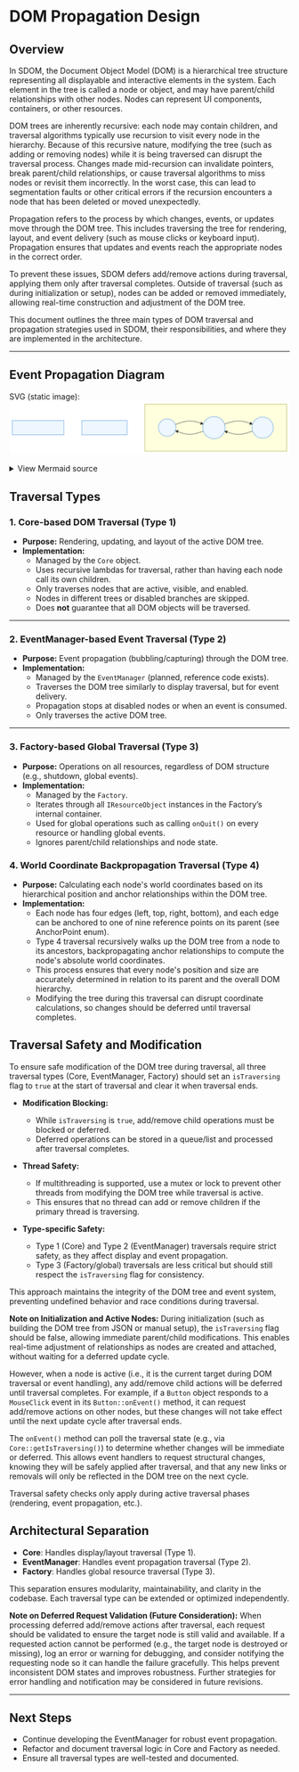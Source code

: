 # DOM Propagation Design

## Overview

In SDOM, the Document Object Model (DOM) is a hierarchical tree structure representing all displayable and interactive elements in the system. Each element in the tree is called a node or object, and may have parent/child relationships with other nodes. Nodes can represent UI components, containers, or other resources.

DOM trees are inherently recursive: each node may contain children, and traversal algorithms typically use recursion to visit every node in the hierarchy. Because of this recursive nature, modifying the tree (such as adding or removing nodes) while it is being traversed can disrupt the traversal process. Changes made mid-recursion can invalidate pointers, break parent/child relationships, or cause traversal algorithms to miss nodes or revisit them incorrectly. In the worst case, this can lead to segmentation faults or other critical errors if the recursion encounters a node that has been deleted or moved unexpectedly.

Propagation refers to the process by which changes, events, or updates move through the DOM tree. This includes traversing the tree for rendering, layout, and event delivery (such as mouse clicks or keyboard input). Propagation ensures that updates and events reach the appropriate nodes in the correct order.

To prevent these issues, SDOM defers add/remove actions during traversal, applying them only after traversal completes. Outside of traversal (such as during initialization or setup), nodes can be added or removed immediately, allowing real-time construction and adjustment of the DOM tree.

This document outlines the three main types of DOM traversal and propagation strategies used in SDOM, their responsibilities, and where they are implemented in the architecture.

---

## Event Propagation Diagram

SVG (static image):
![Event Propagation](diagrams/dom_propagation/diagram-01.svg)

<details>
<summary>View Mermaid source</summary>

```mermaid-norender
flowchart TB
  classDef phase fill:#f5f5f5,stroke:#999,color:#333
  classDef node fill:#eef7ff,stroke:#4a90e2,color:#1a3b5d

  Root((Root)):::node
  P1((Parent)):::node
  T((Target)):::node

  subgraph Capture[Capture Phase]
    Root --> P1 --> T
  end

  subgraph Target[Target Phase]
    T
  end

  subgraph Bubble[Bubbling Phase]
    T --> P1 --> Root
  end

  %% Notes: some mmdc versions may not render notes reliably
```

</details>

## Traversal Types

### 1. Core-based DOM Traversal (Type 1)

- **Purpose:** Rendering, updating, and layout of the active DOM tree.
- **Implementation:**  
  - Managed by the `Core` object.
  - Uses recursive lambdas for traversal, rather than having each node call its own children.
  - Only traverses nodes that are active, visible, and enabled.
  - Nodes in different trees or disabled branches are skipped.
  - Does **not** guarantee that all DOM objects will be traversed.

---

### 2. EventManager-based Event Traversal (Type 2)

- **Purpose:** Event propagation (bubbling/capturing) through the DOM tree.
- **Implementation:**  
  - Managed by the `EventManager` (planned, reference code exists).
  - Traverses the DOM tree similarly to display traversal, but for event delivery.
  - Propagation stops at disabled nodes or when an event is consumed.
  - Only traverses the active DOM tree.

---

### 3. Factory-based Global Traversal (Type 3)

- **Purpose:** Operations on all resources, regardless of DOM structure (e.g., shutdown, global events).
- **Implementation:**  
  - Managed by the `Factory`.
  - Iterates through all `IResourceObject` instances in the Factory’s internal container.
  - Used for global operations such as calling `onQuit()` on every resource or handling global events.
  - Ignores parent/child relationships and node state.

### 4. World Coordinate Backpropagation Traversal (Type 4)

- **Purpose:** Calculating each node's world coordinates based on its hierarchical position and anchor relationships within the DOM tree.
- **Implementation:**  
  - Each node has four edges (left, top, right, bottom), and each edge can be anchored to one of nine reference points on its parent (see AnchorPoint enum).
  - Type 4 traversal recursively walks up the DOM tree from a node to its ancestors, backpropagating anchor relationships to compute the node's absolute world coordinates.
  - This process ensures that every node's position and size are accurately determined in relation to its parent and the overall DOM hierarchy.
  - Modifying the tree during this traversal can disrupt coordinate calculations, so changes should be deferred until traversal completes.
  

## Traversal Safety and Modification

To ensure safe modification of the DOM tree during traversal, all three traversal types (Core, EventManager, Factory) should set an `isTraversing` flag to `true` at the start of traversal and clear it when traversal ends.

- **Modification Blocking:**
  - While `isTraversing` is `true`, add/remove child operations must be blocked or deferred.
  - Deferred operations can be stored in a queue/list and processed after traversal completes.

- **Thread Safety:**
  - If multithreading is supported, use a mutex or lock to prevent other threads from modifying the DOM tree while traversal is active.
  - This ensures that no thread can add or remove children if the primary thread is traversing.

- **Type-specific Safety:**
  - Type 1 (Core) and Type 2 (EventManager) traversals require strict safety, as they affect display and event propagation.
  - Type 3 (Factory/global) traversals are less critical but should still respect the `isTraversing` flag for consistency.

This approach maintains the integrity of the DOM tree and event system, preventing undefined behavior and race conditions during traversal.

**Note on Initialization and Active Nodes:**
During initialization (such as building the DOM tree from JSON or manual setup), the `isTraversing` flag should be false, allowing immediate parent/child modifications. This enables real-time adjustment of relationships as nodes are created and attached, without waiting for a deferred update cycle.

However, when a node is active (i.e., it is the current target during DOM traversal or event handling), any add/remove child actions will be deferred until traversal completes. For example, if a `Button` object responds to a `MouseClick` event in its `Button::onEvent()` method, it can request add/remove actions on other nodes, but these changes will not take effect until the next update cycle after traversal ends.

The `onEvent()` method can poll the traversal state (e.g., via `Core::getIsTraversing()`) to determine whether changes will be immediate or deferred. This allows event handlers to request structural changes, knowing they will be safely applied after traversal, and that any new links or removals will only be reflected in the DOM tree on the next cycle.

Traversal safety checks only apply during active traversal phases (rendering, event propagation, etc.).

## Architectural Separation

- **Core**: Handles display/layout traversal (Type 1).
- **EventManager**: Handles event propagation traversal (Type 2).
- **Factory**: Handles global resource traversal (Type 3).

This separation ensures modularity, maintainability, and clarity in the codebase. Each traversal type can be extended or optimized independently.


**Note on Deferred Request Validation (Future Consideration):**
When processing deferred add/remove actions after traversal, each request should be validated to ensure the target node is still valid and available. If a requested action cannot be performed (e.g., the target node is destroyed or missing), log an error or warning for debugging, and consider notifying the requesting node so it can handle the failure gracefully. This helps prevent inconsistent DOM states and improves robustness. Further strategies for error handling and notification may be considered in future revisions.

---

## Next Steps

- Continue developing the EventManager for robust event propagation.
- Refactor and document traversal logic in Core and Factory as needed.
- Ensure all traversal types are well-tested and documented.
